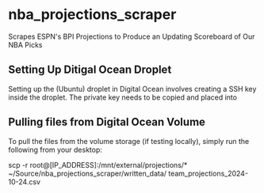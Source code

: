 # nba_projections_scraper

Scrapes ESPN's BPI Projections to Produce an Updating Scoreboard of Our NBA Picks

## Setting Up Ditigal Ocean Droplet

Setting up the (Ubuntu) droplet in Digital Ocean involves creating a SSH key inside the droplet.
The private key needs to be copied and placed into

## Pulling files from Digital Ocean Volume

To pull the files from the volume storage (if testing locally), simply run the following from your desktop:

scp -r root@[IP_ADDRESS]:/mnt/external/projections/\* ~/Source/nba_projections_scraper/written_data/
team_projections_2024-10-24.csv
